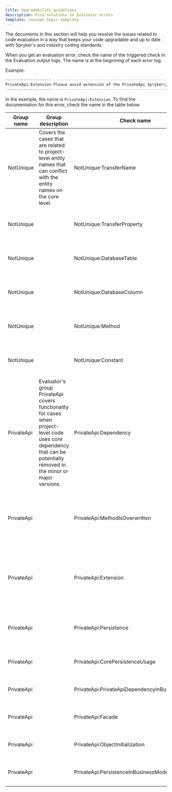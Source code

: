 ```yaml
---
title: Upgradability guidelines
description: Find solutions to Evaluator errors
template: concept-topic-template
---
```


The documents in this section will help you resolve the issues related to code evaluation in a way that keeps your code upgradable and up to date with Spryker's and industry coding standards.

When you get an evaluation error, check the name of the triggered check in the Evaluation output logs. The name is at the beginning of each error log.

Example:
```bash
-------------------- ----------------------------------------------------------------------------------------------------
PrivateApi:Extension Please avoid extension of the PrivateApi Spryker\Zed\CustomerAccessGui\Communication\Form\CustomerAccessForm in Pyz\Zed\CustomerAccessGui\Communication\Form\CustomerAccessForm
-------------------- ----------------------------------------------------------------------------------------------------
```

In the example, the name is `PrivateApi:Extension`. To find the documentation for this error, check the name in the table below.

| Group name |  Group description  | Check name  | Error message template | Documentation |
| ----------- | ----------- | ----------- | ----------- | ----------- |
| NotUnique | Covers the cases that are related to project-level entity names that can conflict with the entity names on the core level. | NotUnique:TransferName | Transfer object name `{transfer_name}` has to have project prefix Pyz in **{absolute_transfer_path}**, like **Pyz{transfer_name}** |  {link - unique-entity-name-not-unique.md#Making transfer names unique}  |
| NotUnique |  | NotUnique:TransferProperty | Transfer property `{transfer_property_name}` for `{transfer}` has to have project prefix Pyz in **{absolute_transfer_path}**, like **pyz{transfer_property_name}** | {link - unique-entity-name-not-unique.md#Making transfer property names unique} |
| NotUnique |  | NotUnique:DatabaseTable | Database table **{table_name}** has to have project prefix Pyz in **{absolute_schema_path}**, like **pyz_{table_name}**| {link - unique-entity-name-not-unique.md#Making table names unique} |
| NotUnique |  | NotUnique:DatabaseColumn | Database column **{table_column_name}** has to have project prefix Pyz in **{absolute_schema_path}**, like **pyz_{table_column_name}** | {link - unique-entity-name-not-unique.md#Making database column names unique} |
| NotUnique |  | NotUnique:Method | Method name **{class}::{method_name}** should contains project prefix, like **{method_name_with_prefix}** | {link - unique-entity-name-not-unique.md#Making method names unique} |
| NotUnique |  | NotUnique:Constant | **{class_name}::{constant_name}** name has to have project namespace, like **PYZ_{constant_name}**.| {link - unique-entity-name-not-unique.md#Making constant names unique} |
| PrivateApi | Evaluator's group PrivateApi covers functionality for cases when project-level code uses core dependency that can be potentially removed in the minor or major versions. | PrivateApi:Dependency | Avoid this dependency: **{dependency_provider_class_name}::{dependency_name_constant}** | {link - private-api-class-extended-or-used.md#Private API class was extended or used} |
| PrivateApi |  | PrivateApi:MethodIsOverwritten | Please avoid usage of core method **{class_namespace}::{method_name}** in the class **{class_namespace}** | {link - method-of-extended-class-overridden-on-project-level.md#Method of an extended class is overridden on the project level} |
| PrivateApi |  | PrivateApi:Extension | Please avoid extension of the PrivateApi **{class_name}** in **{class_name}** | {link - method-of-extended-class-overridden-on-project-level.md#Method of an extended class is overridden on the project level} |
| PrivateApi |  | PrivateApi:Persistence | Please avoid Spryker dependency: $this->**{method_name}**(...) | {link - core-method-used-on-project-level.md#A core method is used on the project level} |
| PrivateApi |  | PrivateApi:CorePersistenceUsage | Please avoid usage of PrivateApi method **{method_name}** in **{class_namespace}** | {link - private-api-class-extended-or-used.md} |
| PrivateApi |  | PrivateApi:PrivateApiDependencyInBusinessModel | Please avoid Spryker dependency: **{class_namespace}** in **{class_namespace}** | {link - private-api-class-extended-or-used.md} |
| PrivateApi |  | PrivateApi:Facade | Please avoid Spryker dependency: **{method_name}** | {link - private-api-class-extended-or-used.md} |
| PrivateApi |  | PrivateApi:ObjectInitialization | Please avoid Spryker dependency: **{class_namespace}** in **{class_namespace}** | {link - private-api-class-extended-or-used.md} |
| PrivateApi |  | PrivateApi:PersistenceInBusinessModel | Please avoid Spryker dependency: **{object_name}**->**{method_name}(...)** | {link - private-api-class-extended-or-used.md} |
